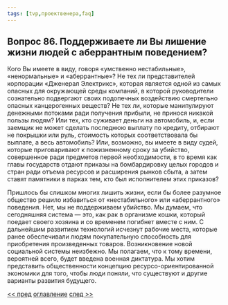 ```yaml
---
tags: [tvp,проектвенера,faq]
---
```

## Вопрос 86. Поддерживаете ли Вы лишение жизни людей с аберрантным поведением?

Кого Вы имеете в виду, говоря «умственно нестабильные», «ненормальные» и «аберрантные»? Не тех ли представителей корпорации «Дженерал Электрикс», которая является одной из самых опасных для окружающей среды компаний, в которой руководители сознательно подвергают своих подопечных воздействию смертельно опасных канцерогенных веществ? Не тех ли, которые манипулируют денежными потоками ради получения прибыли, не принося никакой пользы людям? Или тех, кто суживает деньги на автомобиль, и, если заемщик не может сделать последнюю выплату по кредиту, отбирают не покрышки или руль, стоимость которых соответствовала бы выплате, а весь автомобиль? Или, возможно, вы имеете в виду судей, которые приговаривают к пожизненному сроку за убийство, совершенное ради предметов первой необходимости, в то время как главы государств отдают приказы на бомбардировку целых городов и стран ради отъема ресурсов и расширения рынков сбыта, а затем ставят памятники в парках тем, кто был исполнителем этих приказов?

Пришлось бы слишком многих лишить жизни, если бы более разумное общество решило избавиться от «нестабильного» или «аберрантного» поведения. Нет, мы не поддерживаем убийство. Мы думаем, что сегодняшняя система — это, как рак в организме кошки, который поедает своего хозяина и со временем погибнет вместе с ним. С дальнейшим развитием технологий исчезнут рабочие места, которые ранее обеспечивали людям покупательную способность для приобретения произведенных товаров. Возникновение новой социальной системы неизбежно. Мы полагаем, что к тому времени, вероятней всего, будет введена военная диктатура. Мы хотим представить общественности концепцию ресурсо-ориентированной экономики для того, чтобы люди поняли, что существуют и другие варианты развития будущего.

[<< пред](Вопрос%2085.%20Что%20будет%20с%20теми,%20которые%20всегда%20проявляют%20аберрантное%20поведение%20при%20любой%20системе.md) [оглавление](FAQ%20%D0%BF%D0%BE%20%D0%BF%D1%80%D0%BE%D0%B5%D0%BA%D1%82%D1%83%20%C2%AB%D0%92%D0%B5%D0%BD%D0%B5%D1%80%D0%B0%C2%BB.md) [след >>](Вопрос%2087.%20Не%20технологии%20ли%20приносят%20людям%20вред%20и%20являются%20причиной%20многих%20наших%20проблем.md)